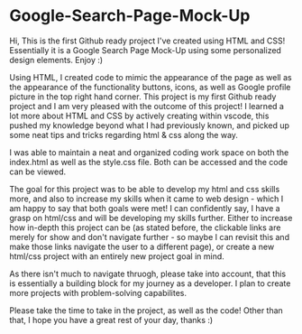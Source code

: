 # Google-Search-Page-Mock-Up
Hi, This is the first Github ready project I've created using HTML and CSS! Essentially it is a Google Search Page Mock-Up using some personalized design elements. Enjoy :) 

Using HTML, I created code to mimic the appearance of the page as well as the appearance of the functionality buttons, icons, as well as Google profile picture in the top right hand corner. 
This project is my first Github ready project and I am very pleased with the outcome of this project! I learned a lot more about HTML and CSS by actively creating within vscode, this pushed my knowledge beyond what I had previously known, and picked up some neat tips and tricks regarding html & css along the way. 

I was able to maintain a neat and organized coding work space on both the index.html as well as the style.css file. Both can be accessed and the code can be viewed. 

The goal for this project was to be able to develop my html and css skills more, and also to increase my skills when it came to web design - which I am happy to say that both goals were met! I can confidently say, I have a grasp on html/css and will be developing my skills further. Either to increase how in-depth this project can be (as stated before, the clickable links are merely for show and don't navigate further - so maybe I can revisit this and make those links navigate the user to a different page), or create a new html/css project with an entirely new project goal in mind. 

As there isn't much to navigate thruogh, please take into account, that this is essentially a building block for my journey as a developer. I plan to create more projects with problem-solving capabilites. 

Please take the time to take in the project, as well as the code! Other than that, I hope you have a great rest of your day, thanks :) 
